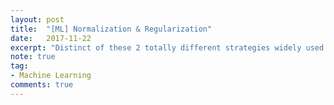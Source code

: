 ```yaml
---
layout: post
title:  "[ML] Normalization & Regularization"
date:   2017-11-22
excerpt: "Distinct of these 2 totally different strategies widely used in ML..."
note: true
tag:
- Machine Learning
comments: true
---
```

